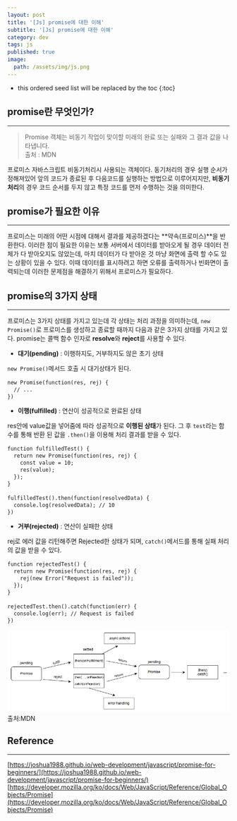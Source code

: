 ```yaml
---
layout: post
title: '[Js] promise에 대한 이해'
subtitle: '[Js] promise에 대한 이해'
category: dev
tags: js
published: true
image:
  path: /assets/img/js.png
---
```


<!-- prettier-ignore -->
* this ordered seed list will be replaced by the toc 
{:toc}

## promise란 무엇인가?

---

> Promise 객체는 비동기 작업이 맞이할 미래의 완료 또는 실패와 그 결과 값을 나타냅니다.  
> 출처 : MDN

프로미스 자바스크립트 비동기처리시 사용되는 객체이다. 동기처리의 경우 실행 순서가 정해져있어 앞의 코드가 종료된 후 다음코드를 실행하는 방법으로 이루어지지만, **비동기처리**의 경우 코드 순서를 두지 않고 특정 코드를 먼저 수행하는 것을 의미한다.

## promise가 필요한 이유

---

프로미스는 미래의 어떤 시점에 대해서 결과를 제공하겠다는 **약속(프로미스)**을 반환한다. 이러한 점이 필요한 이유는 보통 서버에서 데이터를 받아오게 될 경우 데이터 전체가 다 받아오지도 않았는데, 마치 데이터가 다 받아온 것 마냥 화면에 출력 할 수도 있는 상황이 있을 수 있다. 이때 데이터를 표시하려고 하면 오류를 출력하거나 빈화면이 출력되는데 이러한 문제점을 해결하기 위해서 프로미스가 필요하다.

## promise의 3가지 상태

---

프로미스는 3가지 상태를 가지고 있는데 각 상태는 처리 과정을 의미하는데, `new Promise()`로 프로미스를 생성하고 종료할 때까지 다음과 같은 3가지 상태를 가지고 있다. promise는 콜백 함수 인자로 **resolve**와 **reject**를 사용할 수 있다.

- **대기(pending)** : 이행하지도, 거부하지도 않은 초기 상태

`new Promise()`메서드 호출 시 대기상태가 된다.

```
new Promise(function(res, rej) {
  // ...
})
```

- **이행(fulfilled)** : 연산이 성공적으로 완료된 상태

res안에 value값을 넣어줌에 따라 성공적으로 **이행된 상태**가 된다. 그 후 `test`라는 함수를 통해 반환 된 값을 `.then()`을 이용해 처리 결과를 받을 수 있다.

```
function fulfilledTest() {
  return new Promise(function(res, rej) {
    const value = 10;
    res(value);
  });
}

fulfilledTest().then(function(resolvedData) {
  console.log(resolvedData); // 10
})
```

- **거부(rejected)** : 연산이 실패한 상태

rej로 에러 값을 리턴해주면 Rejected한 상태가 되며, `catch()`메서드를 통해 실패 처리의 값을 받을 수 있다.

```
function rejectedTest() {
  return new Promise(function(res, rej) {
    rej(new Error("Request is failed"));
  });
}

rejectedTest.then().catch(function(err) {
  console.log(err); // Request is failed
})

```

![promise_image](/assets/img/development/2022/10/16/promise_image.png)  
출처:MDN

## Reference

---

[https://joshua1988.github.io/web-development/javascript/promise-for-beginners/](https://joshua1988.github.io/web-development/javascript/promise-for-beginners/)
[https://developer.mozilla.org/ko/docs/Web/JavaScript/Reference/Global_Objects/Promise](https://developer.mozilla.org/ko/docs/Web/JavaScript/Reference/Global_Objects/Promise)
